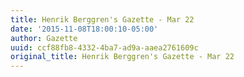 ```yaml
---
title: Henrik Berggren's Gazette - Mar 22
date: '2015-11-08T18:00:10-05:00'
author: Gazette
uuid: ccf88fb8-4332-4ba7-ad9a-aaea2761609c
original_title: Henrik Berggren's Gazette - Mar 22
---
```


